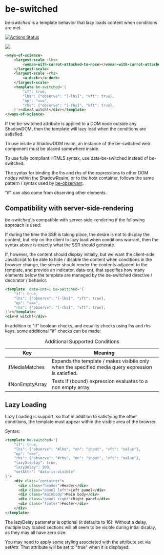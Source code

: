 # be-switched 

*be-switched* is a template behavior that lazy loads content when conditions are met.

[![Actions Status](https://github.com/bahrus/be-switched/workflows/CI/badge.svg)](https://github.com/bahrus/be-switched/actions?query=workflow%3ACI)

<a href="https://nodei.co/npm/be-switched/"><img src="https://nodei.co/npm/be-switched.png"></a>

```html
<ways-of-science>
    <largest-scale -lhs>
        <woman-with-carrot-attached-to-nose></woman-with-carrot-attached-to-nose>
    </largest-scale>
    <largest-scale -rhs>
        <a-duck></a-duck>
    </largest-scale>
    <template be-switched='{
        "if": true,
        "lhs": {"observe": "[-lhs]", "vft": true},
        "op": "===",
        "rhs": {"observe": "[-rhs]", "vft": true},
    }'><div>A witch!</div></template>
</ways-of-science>
```

If the be-switched attribute is applied to a DOM node outside any ShadowDOM, then the template will lazy load when the conditions are satisfied.

To use inside a ShadowDOM realm, an instance of the be-switched web component must be placed somewhere inside.

To use fully compliant HTML5 syntax, use data-be-switched instead of be-switched.

The syntax for binding the lhs and rhs of the expressions to other DOM nodes within the ShadowRealm, or to the host container, follows the same pattern / syntax used by [be-observant](https://github.com/bahrus/be-observant#syntax-in-depth).

"if" can also come from observing other elements.

## Compatibility with server-side-rendering

*be-switched* is compatible with server-side-rendering if the following approach is used:

If during the time the SSR is taking place, the desire is not to display the content, but rely on the client to lazy load when conditions warrant, then the syntax above is exactly what the SSR should generate.

If, however, the content should display initially, but we want the client-side JavaScript to be able to hide / disable the content when conditions in the browser change, the server should render the contents adjacent to the template, and provide an indicator, data-cnt, that specifies how many elements below the template are managed by the be-switched directive / decorator / behavior.

```html
<template  data-cnt=1 be-switched='{
    "if": true,
    "lhs": {"observe": "[-lhs]", "vft": true},
    "op": "===",
    "rhs": {"observe": "[-rhs]", "vft": true},
}'></template>
<div>A witch!</div>
```

In addition to "if" boolean checks, and equality checks using lhs and rhs keys, some additional "if" checks can be made:

<table>
    <caption>Additional Supported Conditions
    <thead>
        <tr>
            <th>Key</th>
            <th>Meaning</th>
        </tr>
    </thead>
    <tbody>
        <tr>
            <td>ifMediaMatches</td>
            <td>Expands the template / makes visibile only when the specified media query expression is satisfied.</td>
        </tr>
        <tr>
            <td>ifNonEmptyArray</td>
            <td>Tests if (bound) expression evaluates to a non empty array</td>
        </tr>
    </tbody>
</table>

## Lazy Loading 

Lazy Loading is support, so that in addition to satisfying the other conditions, the template must appear within the visible area of the browser.

Syntax:

```html
<template be-switched='{
    "if": true,
    "lhs": {"observe": "#lhs", "on": "input", "vft": "value"},
    "op": "===",
    "rhs": {"observe": "#rhs", "on": "input", "vft": "value"},
    "lazyDisplay": true,
    "lazyDelay": 200,
    "setAttr": "data-is-visible"
}'>
    <div class="container">
      <div class="header">Header</div>
      <div class="panel left">Left panel</div>
      <div class="mainbody">Main body</div>
      <div class="panel right">Right panel</div>
      <div class="footer">Footer</div>
    </div>
</template>
```

The lazyDelay parameter is optional (it defaults to 16).  Without a delay, multiple lazy loaded sections will all seem to be visible during intial display, as they may all have zero size.

You may need to apply some styling associated with the attribute set via setAttr.  That attribute will be set to "true" when it is displayed.